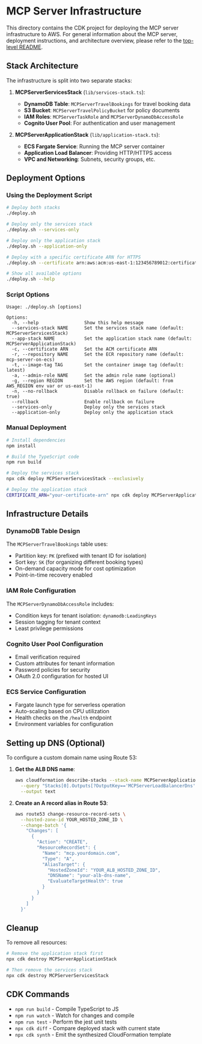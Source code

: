# MCP Server Infrastructure

This directory contains the CDK project for deploying the MCP server infrastructure to AWS. For general information about the MCP server, deployment instructions, and architecture overview, please refer to the [top-level README](../README.md).

## Stack Architecture

The infrastructure is split into two separate stacks:

1. **MCPServerServicesStack** (`lib/services-stack.ts`):
   - **DynamoDB Table**: `MCPServerTravelBookings` for travel booking data
   - **S3 Bucket**: `MCPServerTravelPolicyBucket` for policy documents
   - **IAM Roles**: `MCPServerTaskRole` and `MCPServerDynamoDbAccessRole`
   - **Cognito User Pool**: For authentication and user management

2. **MCPServerApplicationStack** (`lib/application-stack.ts`):
   - **ECS Fargate Service**: Running the MCP server container
   - **Application Load Balancer**: Providing HTTP/HTTPS access
   - **VPC and Networking**: Subnets, security groups, etc.

## Deployment Options

### Using the Deployment Script

```bash
# Deploy both stacks
./deploy.sh

# Deploy only the services stack
./deploy.sh --services-only

# Deploy only the application stack
./deploy.sh --application-only

# Deploy with a specific certificate ARN for HTTPS
./deploy.sh --certificate arn:aws:acm:us-east-1:123456789012:certificate/abcd1234-...

# Show all available options
./deploy.sh --help
```

### Script Options

```
Usage: ./deploy.sh [options]

Options:
  -h, --help                 Show this help message
  --services-stack NAME      Set the services stack name (default: MCPServerServicesStack)
  --app-stack NAME           Set the application stack name (default: MCPServerApplicationStack)
  -c, --certificate ARN      Set the ACM certificate ARN
  -r, --repository NAME      Set the ECR repository name (default: mcp-server-on-ecs)
  -t, --image-tag TAG        Set the container image tag (default: latest)
  -a, --admin-role NAME      Set the admin role name (optional)
  -g, --region REGION        Set the AWS region (default: from AWS_REGION env var or us-east-1)
  -n, --no-rollback          Disable rollback on failure (default: true)
  --rollback                 Enable rollback on failure
  --services-only            Deploy only the services stack
  --application-only         Deploy only the application stack
```

### Manual Deployment

```bash
# Install dependencies
npm install

# Build the TypeScript code
npm run build

# Deploy the services stack
npx cdk deploy MCPServerServicesStack --exclusively

# Deploy the application stack
CERTIFICATE_ARN="your-certificate-arn" npx cdk deploy MCPServerApplicationStack --exclusively
```

## Infrastructure Details

### DynamoDB Table Design

The `MCPServerTravelBookings` table uses:
- Partition key: `PK` (prefixed with tenant ID for isolation)
- Sort key: `SK` (for organizing different booking types)
- On-demand capacity mode for cost optimization
- Point-in-time recovery enabled

### IAM Role Configuration

The `MCPServerDynamoDbAccessRole` includes:
- Condition keys for tenant isolation: `dynamodb:LeadingKeys`
- Session tagging for tenant context
- Least privilege permissions

### Cognito User Pool Configuration

- Email verification required
- Custom attributes for tenant information
- Password policies for security
- OAuth 2.0 configuration for hosted UI

### ECS Service Configuration

- Fargate launch type for serverless operation
- Auto-scaling based on CPU utilization
- Health checks on the `/health` endpoint
- Environment variables for configuration

## Setting up DNS (Optional)

To configure a custom domain name using Route 53:

1. **Get the ALB DNS name**:
   ```bash
   aws cloudformation describe-stacks --stack-name MCPServerApplicationStack \
     --query "Stacks[0].Outputs[?OutputKey=='MCPServerLoadBalancerDns'].OutputValue" \
     --output text
   ```

2. **Create an A record alias in Route 53**:
   ```bash
   aws route53 change-resource-record-sets \
     --hosted-zone-id YOUR_HOSTED_ZONE_ID \
     --change-batch '{
       "Changes": [
         {
           "Action": "CREATE",
           "ResourceRecordSet": {
             "Name": "mcp.yourdomain.com",
             "Type": "A",
             "AliasTarget": {
               "HostedZoneId": "YOUR_ALB_HOSTED_ZONE_ID",
               "DNSName": "your-alb-dns-name",
               "EvaluateTargetHealth": true
             }
           }
         }
       ]
     }'
   ```

## Cleanup

To remove all resources:

```bash
# Remove the application stack first
npx cdk destroy MCPServerApplicationStack

# Then remove the services stack
npx cdk destroy MCPServerServicesStack
```

## CDK Commands

* `npm run build` - Compile TypeScript to JS
* `npm run watch` - Watch for changes and compile
* `npm run test` - Perform the jest unit tests
* `npx cdk diff` - Compare deployed stack with current state
* `npx cdk synth` - Emit the synthesized CloudFormation template
